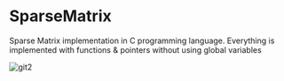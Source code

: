 # SparseMatrix
Sparse Matrix implementation in C programming language.
Everything is implemented with functions & pointers without using global variables

![git2](https://user-images.githubusercontent.com/39926020/54274945-ab66fc00-4589-11e9-9990-174a8ab23bca.png)
